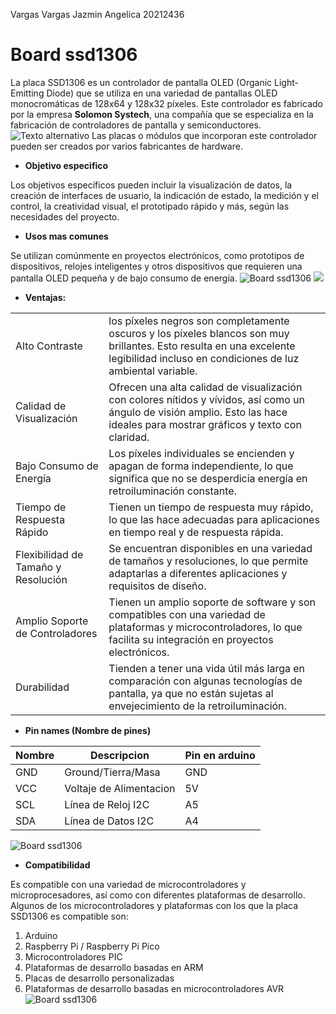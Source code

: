 Vargas Vargas Jazmin Angelica 20212436

# Board ssd1306 

La placa SSD1306 es un controlador de pantalla OLED (Organic Light-Emitting Diode) que se utiliza en una variedad de pantallas OLED monocromáticas de 128x64 y 128x32 píxeles. Este controlador es fabricado por la empresa __Solomon Systech__, una compañía que se especializa en la fabricación de controladores de pantalla y semiconductores. 
![Texto alternativo]( https://m.media-amazon.com/images/I/71V-CigtP9L.jpg ) Las placas o módulos que incorporan este controlador pueden ser creados por varios fabricantes de hardware.
 - __Objetivo especifico__

Los objetivos específicos pueden incluir la visualización de datos, la creación de interfaces de usuario, la indicación de estado, la medición y el control, la creatividad visual, el prototipado rápido y más, según las necesidades del proyecto.

 - __Usos mas comunes__
   
Se utilizan comúnmente en proyectos electrónicos, como prototipos de dispositivos, relojes inteligentes y otros dispositivos que requieren una pantalla OLED pequeña y de bajo consumo de energía.
![Board ssd1306 ](https://programarfacil.com/wp-content/uploads/2020/02/hola-mundo-pantalla-oled-arduino-02.jpg)
![](https://golemparts.files.wordpress.com/2017/07/ssd1306-10a-disp.jpg)


- __Ventajas:__

|                     |                |              
|---------------------|----------------|
| Alto Contraste   | los píxeles negros son completamente oscuros y los píxeles blancos son muy brillantes. Esto resulta en una excelente legibilidad incluso en condiciones de luz ambiental variable.    | 
|Calidad de Visualización  | Ofrecen una alta calidad de visualización con colores nítidos y vívidos, así como un ángulo de visión amplio. Esto las hace ideales para mostrar gráficos y texto con claridad.   | 
| Bajo Consumo de Energía  | Los píxeles individuales se encienden y apagan de forma independiente, lo que significa que no se desperdicia energía en retroiluminación constante.   |   
| Tiempo de Respuesta Rápido  | Tienen un tiempo de respuesta muy rápido, lo que las hace adecuadas para aplicaciones en tiempo real y de respuesta rápida.   |   
| Flexibilidad de Tamaño y Resolución  | Se encuentran disponibles en una variedad de tamaños y resoluciones, lo que permite adaptarlas a diferentes aplicaciones y requisitos de diseño.    | 
|Amplio Soporte de Controladores    |  Tienen un amplio soporte de software y son compatibles con una variedad de plataformas y microcontroladores, lo que facilita su integración en proyectos electrónicos.  |
| Durabilidad       |Tienden a tener una vida útil más larga en comparación con algunas tecnologías de pantalla, ya que no están sujetas al envejecimiento de la retroiluminación.        |

- __Pin names (Nombre de pines)__
  
|  Nombre     |  Descripcion   |  Pin en arduino  |
|---------------|-------------|------------|
GND| Ground/Tierra/Masa | GND |
VCC | Voltaje  de Alimentacion | 5V |
SCL | Línea de Reloj I2C | A5 |
SDA | Línea de Datos I2C | A4 |

![Board ssd1306 ](https://www.inteligenciaartificialyrobotica.com/cdn/shop/products/3e8a368922c29ab114c4c3d25f2bb38c_600x.jpg?v=1652202551)

- __Compatibilidad__

Es compatible con una variedad de microcontroladores y microprocesadores, así como con diferentes plataformas de desarrollo. Algunos de los microcontroladores y plataformas con los que la placa SSD1306 es compatible son:
1. Arduino
2. Raspberry Pi / Raspberry Pi Pico
3. Microcontroladores PIC
4. Plataformas de desarrollo basadas en ARM
5. Placas de desarrollo personalizadas
6. Plataformas de desarrollo basadas en microcontroladores AVR
![Board ssd1306 ](https://programarfacil.com/wp-content/uploads/2020/01/modulo-ssd1306-pantalla-oled-arduino.jpg)





